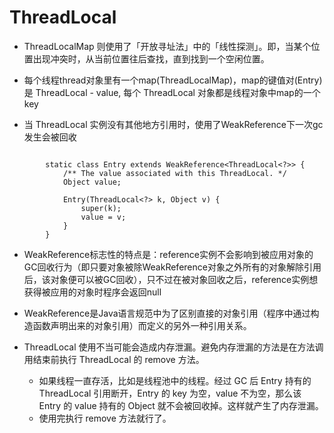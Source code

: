 # ThreadLocal

- ThreadLocalMap 则使用了「开放寻址法」中的「线性探测」。即，当某个位置出现冲突时，从当前位置往后查找，直到找到一个空闲位置。

- 每个线程thread对象里有一个map(ThreadLocalMap)，map的键值对(Entry)是 ThreadLocal - value, 每个 ThreadLocal 对象都是线程对象中map的一个key

- 当 ThreadLocal 实例没有其他地方引用时，使用了WeakReference下一次gc发生会被回收 
```

        static class Entry extends WeakReference<ThreadLocal<?>> {
            /** The value associated with this ThreadLocal. */
            Object value;

            Entry(ThreadLocal<?> k, Object v) {
                super(k);
                value = v;
            }
        }
``` 

- WeakReference标志性的特点是：reference实例不会影响到被应用对象的GC回收行为（即只要对象被除WeakReference对象之外所有的对象解除引用后，该对象便可以被GC回收），只不过在被对象回收之后，reference实例想获得被应用的对象时程序会返回null
- WeakReference是Java语言规范中为了区别直接的对象引用（程序中通过构造函数声明出来的对象引用）而定义的另外一种引用关系。

- ThreadLocal 使用不当可能会造成内存泄漏。避免内存泄漏的方法是在方法调用结束前执行 ThreadLocal 的 remove 方法。
    - 如果线程一直存活，比如是线程池中的线程。经过 GC 后 Entry 持有的 ThreadLocal 引用断开，Entry 的 key 为空，value 不为空，那么该 Entry 的 value 持有的 Object 就不会被回收掉。这样就产生了内存泄漏。
    - 使用完执行 remove 方法就行了。
